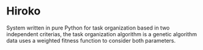 # Hiroko
System written in pure Python for task organization based in two independent criterias, the task organization algorithm is a genetic algorithm data uses a weighted fitness function to consider both parameters.
